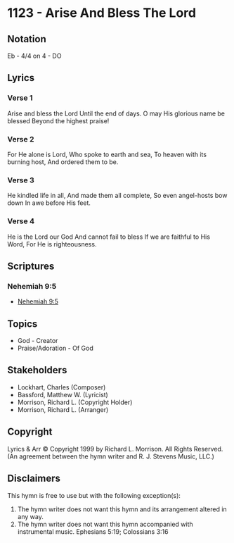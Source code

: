# 1123 - Arise And Bless The Lord

## Notation

Eb - 4/4 on 4 - DO

## Lyrics

### Verse 1

Arise and bless the Lord Until the end of days. O may His glorious name be blessed Beyond the highest praise!

### Verse 2

For He alone is Lord, Who spoke to earth and sea, To heaven with its burning host, And ordered them to be.

### Verse 3

He kindled life in all, And made them all complete, So even angel-hosts bow down In awe before His feet.

### Verse 4

He is the Lord our God And cannot fail to bless If we are faithful to His Word, For He is righteousness.


## Scriptures

### Nehemiah 9:5

- [Nehemiah 9:5](https://www.biblegateway.com/passage/?search=Nehemiah%209%3A5)


## Topics

- God - Creator
- Praise/Adoration - Of God

## Stakeholders

- Lockhart, Charles (Composer)
- Bassford, Matthew W. (Lyricist)
- Morrison, Richard L. (Copyright Holder)
- Morrison, Richard L. (Arranger)

## Copyright

Lyrics & Arr © Copyright 1999 by Richard L. Morrison. All Rights Reserved.
(An agreement between the hymn writer and R. J. Stevens Music, LLC.)

## Disclaimers

This hymn is free to use but with the following exception(s):
1. The hymn writer does not want this hymn and its arrangement altered in any way.
2. The hymn writer does not want this hymn accompanied with instrumental music.
Ephesians 5:19; Colossians 3:16

